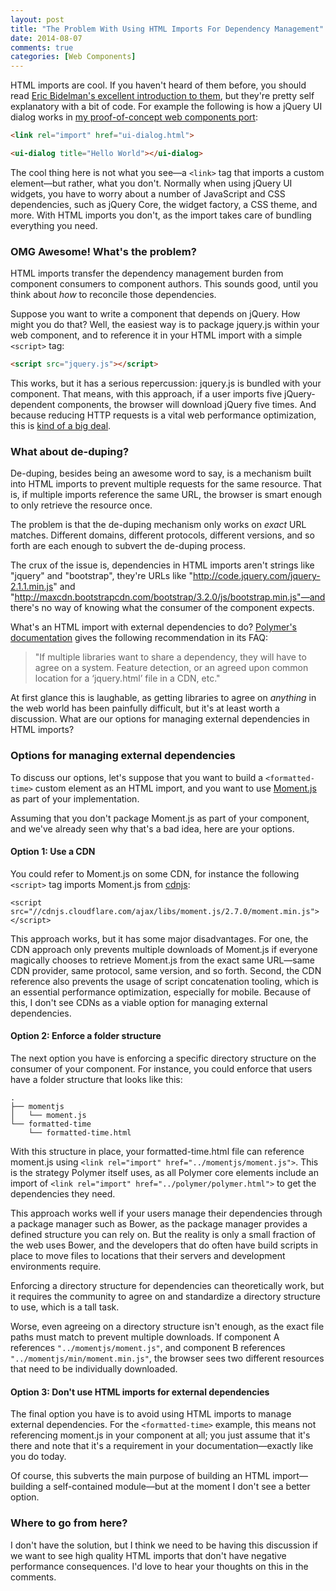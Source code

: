 ```yaml
---
layout: post
title: "The Problem With Using HTML Imports For Dependency Management"
date: 2014-08-07
comments: true
categories: [Web Components]
---
```


HTML imports are cool. If you haven't heard of them before, you should read [Eric Bidelman's excellent introduction to them](http://www.html5rocks.com/en/tutorials/webcomponents/imports/), but they're pretty self explanatory with a bit of code. For example the following is how a jQuery UI dialog works in [my proof-of-concept web components port](https://github.com/tjvantoll/ui-web-components):

``` html
<link rel="import" href="ui-dialog.html">

<ui-dialog title="Hello World"></ui-dialog>
```

The cool thing here is not what you see—a `<link>` tag that imports a custom element—but rather, what you don't. Normally when using jQuery UI widgets, you have to worry about a number of JavaScript and CSS dependencies, such as jQuery Core, the widget factory, a CSS theme, and more. With HTML imports you don't, as the import takes care of bundling everything you need.

### OMG Awesome! What's the problem?

HTML imports transfer the dependency management burden from component consumers to component authors. This sounds good, until you think about *how* to reconcile those dependencies.

Suppose you want to write a component that depends on jQuery. How might you do that? Well, the easiest way is to package jquery.js within your web component, and to reference it in your HTML import with a simple `<script>` tag:

``` html
<script src="jquery.js"></script>
```

This works, but it has a serious repercussion: jquery.js is bundled with your component. That means, with this approach, if a user imports five jQuery-dependent components, the browser will download jQuery five times. And because reducing HTTP requests is a vital web performance optimization, this is [kind of a big deal](https://www.youtube.com/watch?v=H8OxKx6zKkQ).

### What about de-duping?

De-duping, besides being an awesome word to say, is a mechanism built into HTML imports to prevent multiple requests for the same resource. That is, if multiple imports reference the same URL, the browser is smart enough to only retrieve the resource once.

The problem is that the de-duping mechanism only works on *exact* URL matches. Different domains, different protocols, different versions, and so forth are each enough to subvert the de-duping process.

The crux of the issue is, dependencies in HTML imports aren't strings like "jquery" and "bootstrap", they're URLs like "http://code.jquery.com/jquery-2.1.1.min.js" and "http://maxcdn.bootstrapcdn.com/bootstrap/3.2.0/js/bootstrap.min.js"—and there's no way of knowing what the consumer of the component expects.

What's an HTML import with external dependencies to do? [Polymer's documentation](http://www.polymer-project.org/resources/faq.html#loadlibs) gives the following recommendation in its FAQ:

> "If multiple libraries want to share a dependency, they will have to agree on a system. Feature detection, or an agreed upon common location for a ‘jquery.html’ file in a CDN, etc."

At first glance this is laughable, as getting libraries to agree on *anything* in the web world has been painfully difficult, but it's at least worth a discussion. What are our options for managing external dependencies in HTML imports?

### Options for managing external dependencies

To discuss our options, let's suppose that you want to build a `<formatted-time>` custom element as an HTML import, and you want to use [Moment.js](http://momentjs.com/) as part of your implementation.

Assuming that you don't package Moment.js as part of your component, and we've already seen why that's a bad idea, here are your options.

#### Option 1: Use a CDN

You could refer to Moment.js on some CDN, for instance the following `<script>` tag imports Moment.js from [cdnjs](http://cdnjs.com/):

```
<script src="//cdnjs.cloudflare.com/ajax/libs/moment.js/2.7.0/moment.min.js"></script>
```

This approach works, but it has some major disadvantages. For one, the CDN approach only prevents multiple downloads of Moment.js if everyone magically chooses to retrieve Moment.js from the exact same URL—same CDN provider, same protocol, same version, and so forth. Second, the CDN reference also prevents the usage of script concatenation tooling, which is an essential performance optimization, especially for mobile. Because of this, I don't see CDNs as a viable option for managing external dependencies.

#### Option 2: Enforce a folder structure

The next option you have is enforcing a specific directory structure on the consumer of your component. For instance, you could enforce that users have a folder structure that looks like this:

```
.
├── momentjs
│   └── moment.js
└── formatted-time
    └── formatted-time.html
```

With this structure in place, your formatted-time.html file can reference moment.js using `<link rel="import" href="../momentjs/moment.js">`. This is the strategy Polymer itself uses, as all Polymer core elements include an import of `<link rel="import" href="../polymer/polymer.html">` to get the dependencies they need.

This approach works well if your users manage their dependencies through a package manager such as Bower, as the package manager provides a defined structure you can rely on. But the reality is only a small fraction of the web uses Bower, and the developers that do often have build scripts in place to move files to locations that their servers and development environments require.

Enforcing a directory structure for dependencies can theoretically work, but it requires the community to agree on and standardize a directory structure to use, which is a tall task.

Worse, even agreeing on a directory structure isn't enough, as the exact file paths must match to prevent multiple downloads. If component A references `"../momentjs/moment.js"`, and component B references `"../momentjs/min/moment.min.js"`, the browser sees two different resources that need to be individually downloaded.

#### Option 3: Don't use HTML imports for external dependencies

The final option you have is to avoid using HTML imports to manage external dependencies. For the `<formatted-time>` example, this means not referencing moment.js in your component at all; you just assume that it's there and note that it's a requirement in your documentation—exactly like you do today.

Of course, this subverts the main purpose of building an HTML import—building a self-contained module—but at the moment I don't see a better option.

### Where to go from here?

I don't have the solution, but I think we need to be having this discussion if we want to see high quality HTML imports that don't have negative performance consequences. I'd love to hear your thoughts on this in the comments.
